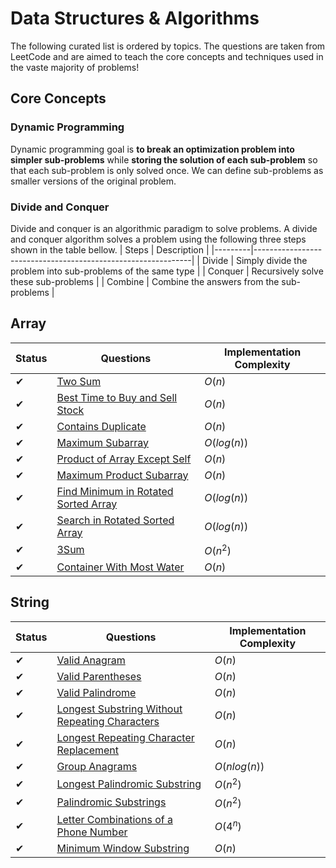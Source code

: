 # Data Structures & Algorithms

The following curated list is ordered by topics. The questions are taken from LeetCode and are aimed to teach the core concepts and techniques used in the vaste majority of problems!

## Core Concepts

### Dynamic Programming

Dynamic programming goal is **to break an optimization problem into simpler sub-problems** while **storing the solution of each sub-problem** so that each sub-problem is only solved once. We can define sub-problems as smaller versions of the original problem.

### Divide and Conquer

Divide and conquer is an algorithmic paradigm to solve problems. A divide and conquer algorithm solves a problem using the following three steps shown in the table bellow.
| Steps   | Description                                                  |
|---------|--------------------------------------------------------------|
| Divide  | Simply divide the problem into sub-problems of the same type |
| Conquer | Recursively solve these sub-problems                         |
| Combine | Combine the answers from the sub-problems                    |

## Array

| Status | Questions                                                                                                   | Implementation Complexity |
|--------|-------------------------------------------------------------------------------------------------------------|---------------------------|
| ✔      | [Two Sum](https://leetcode.com/problems/two-sum/)                                                           | $O(n)$                    |
| ✔      | [Best Time to Buy and Sell Stock](https://leetcode.com/problems/best-time-to-buy-and-sell-stock/)           | $O(n)$                    |
| ✔      | [Contains Duplicate](https://leetcode.com/problems/contains-duplicate/)                                     | $O(n)$                    |
| ✔      | [Maximum Subarray](https://leetcode.com/problems/maximum-subarray/)                                         | $O(log(n))$               |
| ✔      | [Product of Array Except Self](https://leetcode.com/problems/product-of-array-except-self/)                 | $O(n)$                    |
| ✔      | [Maximum Product Subarray](https://leetcode.com/problems/maximum-product-subarray/)                         | $O(n)$                    |
| ✔      | [Find Minimum in Rotated Sorted Array](https://leetcode.com/problems/find-minimum-in-rotated-sorted-array/) | $O(log(n))$               |
| ✔      | [Search in Rotated Sorted Array](https://leetcode.com/problems/search-in-rotated-sorted-array/)             | $O(log(n))$               |
| ✔      | [3Sum](https://leetcode.com/problems/3sum/)                                                                 | $O(n^2)$                  |
| ✔      | [Container With Most Water](https://leetcode.com/problems/container-with-most-water/)                       | $O(n)$                    |

## String 

| Status | Questions                                                                                                                       | Implementation Complexity |
|--------|---------------------------------------------------------------------------------------------------------------------------------|---------------------------|
| ✔      | [Valid Anagram](https://leetcode.com/problems/valid-anagram/)                                                                   | $O(n)$                    |
| ✔      | [Valid Parentheses](https://leetcode.com/problems/valid-parentheses/)                                                           | $O(n)$                    |
| ✔      | [Valid Palindrome](https://leetcode.com/problems/valid-palindrome/)                                                             | $O(n)$                    |
| ✔      | [Longest Substring Without Repeating Characters](https://leetcode.com/problems/longest-substring-without-repeating-characters/) | $O(n)$                    |
| ✔      | [Longest Repeating Character Replacement](https://leetcode.com/problems/longest-repeating-character-replacement/)               | $O(n)$                    |
| ✔      | [Group Anagrams](https://leetcode.com/problems/group-anagrams/)                                                                 | $O(nlog(n))$              |
| ✔      | [Longest Palindromic Substring](https://leetcode.com/problems/longest-palindromic-substring/)                                   | $O(n^2)$                  |
| ✔      | [Palindromic Substrings](https://leetcode.com/problems/palindromic-substrings/)                                                 | $O(n^2)$                  |
| ✔      | [Letter Combinations of a Phone Number](https://leetcode.com/problems/letter-combinations-of-a-phone-number/)                   | $O(4^n)$                  |
| ✔      | [Minimum Window Substring](https://leetcode.com/problems/minimum-window-substring/)                                             | $O(n)$                    |
